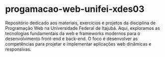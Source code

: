 # progamacao-web-unifei-xdes03
Repositório dedicado aos materiais, exercícios e projetos da disciplina de Programação Web na Universidade Federal de Itajubá. Aqui, exploramos as tecnologias fundamentais da web e frameworks modernos para o desenvolvimento front-end e back-end. O foco é desenvolver as competências para projetar e implementar aplicações web dinâmicas e responsivas.
